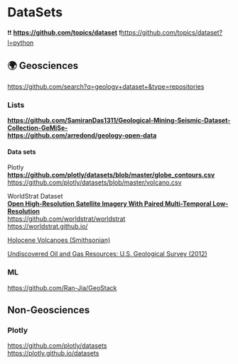 # DataSets
❗❗ **https://github.com/topics/dataset**
❗https://github.com/topics/dataset?l=python

## 🌍 Geosciences                         
https://github.com/search?q=geology+dataset+&type=repositories                           

### Lists
**https://github.com/SamiranDas1311/Geological-Mining-Seismic-Dataset-Collection-GeMiSe-**                     
**https://github.com/arredond/geology-open-data**        

#### Data sets
Plotly
**https://github.com/plotly/datasets/blob/master/globe_contours.csv**               
https://github.com/plotly/datasets/blob/master/volcano.csv             



WorldStrat Dataset                   
**[Open High-Resolution Satellite Imagery With Paired Multi-Temporal Low-Resolution](https://zenodo.org/records/6810792)**                   
https://github.com/worldstrat/worldstrat               
https://worldstrat.github.io/            

[Holocene Volcanoes (Smithsonian)](https://volcano.si.edu)


[Undiscovered Oil and Gas Resources: U.S. Geological Survey (2012)](https://pubs.er.usgs.gov/publication/ds69FF)           

### ML              
https://github.com/Ran-Jia/GeoStack             

## Non-Geosciences                   
###  


### Plotly                 
https://github.com/plotly/datasets            
https://plotly.github.io/datasets         
